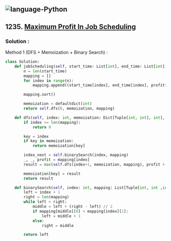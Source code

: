 ![language-Python](https://img.shields.io/badge/%20-Python-ffd43b?style=for-the-badge&logo=PYTHON)
---

## 1235. [Maximum Profit In Job Scheduling](https://leetcode.com/problems/maximum-profit-in-job-scheduling)

### Solution :

Method 1 (DFS + Memoization + Binary Search) :
```python
class Solution:
    def jobScheduling(self, start_time: List[int], end_time: List[int], profit: List[int]) -> int:
        n = len(start_time)
        mapping = []
        for index in range(n):
            mapping.append((start_time[index], end_time[index], profit[index]))

        mapping.sort()

        memoization = defaultdict(int)
        return self.dfs(0, memoization, mapping)

    def dfs(self, index: int, memoization: Dict[Tuple[int, int], int], mapping: List[Tuple[int, int, int]]) -> int:
        if index >= len(mapping):
            return 0

        key = index
        if key in memoization:
            return memoization[key]

        index_next = self.binarySearch(index, mapping)
        _, _, profit = mapping[index]
        result = max(self.dfs(index+1, memoization, mapping), profit + self.dfs(index_next, memoization, mapping))

        memoization[key] = result
        return result

    def binarySearch(self, index: int, mapping: List[Tuple[int, int ,int]]) -> int:
        left = index + 1
        right = len(mapping)
        while left < right:
            middle = left + (right - left) // 2
            if mapping[middle][0] < mapping[index][1]:
                left = middle + 1
            else:
                right = middle

        return left
```
